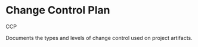 # Change Control Plan


CCP

Documents the types and levels of change control used on project
artifacts.

